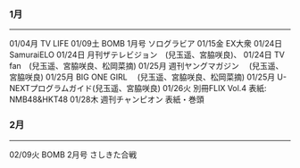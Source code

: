 ### 1月
---
01/04月 TV LIFE
01/09土 BOMB 1月号 ソログラビア
01/15金 EX大衆
01/24日 SamuraiELO
01/24日 月刊ザテレビジョン　(兒玉遥、宮脇咲良)、
01/24日 TV fan　(兒玉遥、宮脇咲良、松岡菜摘)
01/25月 週刊ヤングマガジン 　(兒玉遥、宮脇咲良)
01/25月 BIG ONE GIRL　 (兒玉遥、宮脇咲良、松岡菜摘)
01/25月 U-NEXTプログラムガイド(兒玉遥、宮脇咲良)
01/26火 別冊FLIX Vol.4 表紙: NMB48&HKT48
01/28木 週刊チャンピオン 表紙・巻頭

### 2月
---
02/09火 BOMB 2月号 さしきた合戦